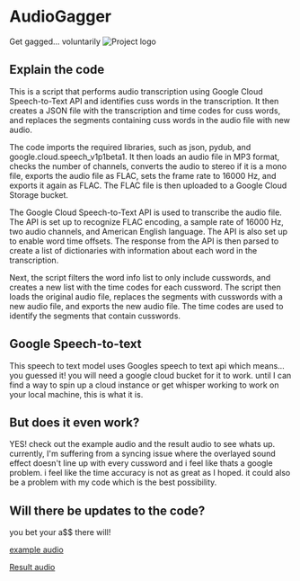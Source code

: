# AudioGagger
Get gagged... voluntarily
![Project logo]([https://raw.githubusercontent.com/claudchereji/AudioGagger/main/IMG_0037.PNG](https://raw.githubusercontent.com/claudchereji/AudioGagger/main/IMG_0037_500x500.png))

## Explain the code
This is a script that performs audio transcription using Google Cloud Speech-to-Text API and identifies cuss words in the transcription. It then creates a JSON file with the transcription and time codes for cuss words, and replaces the segments containing cuss words in the audio file with new audio.

The code imports the required libraries, such as json, pydub, and google.cloud.speech_v1p1beta1. It then loads an audio file in MP3 format, checks the number of channels, converts the audio to stereo if it is a mono file, exports the audio file as FLAC, sets the frame rate to 16000 Hz, and exports it again as FLAC. The FLAC file is then uploaded to a Google Cloud Storage bucket.

The Google Cloud Speech-to-Text API is used to transcribe the audio file. The API is set up to recognize FLAC encoding, a sample rate of 16000 Hz, two audio channels, and American English language. The API is also set up to enable word time offsets. The response from the API is then parsed to create a list of dictionaries with information about each word in the transcription.

Next, the script filters the word info list to only include cusswords, and creates a new list with the time codes for each cussword. The script then loads the original audio file, replaces the segments with cusswords with a new audio file, and exports the new audio file. The time codes are used to identify the segments that contain cusswords.



## Google Speech-to-text
This speech to text model uses Googles speech to text api which means... you guessed it! you will need a google cloud bucket for it to work.
until I can find a way to spin up a cloud instance or get whisper working to work on your local machine, this is what it is. 

## But does it even work?
YES! check out the example audio and the result audio to see whats up. currently, I'm suffering from a syncing issue where the overlayed sound effect doesn't line up with every cussword and i feel like thats a google problem. i feel like the time accuracy is not as great as I hoped. it could also be a problem with my code which is the best possibility.

## Will there be updates to the code? 
you bet your a$$ there will!


[example audio](https://raw.githubusercontent.com/claudchereji/AudioGagger/main/example.mp3)


[Result audio](https://raw.githubusercontent.com/claudchereji/AudioGagger/main/result.mp3)

